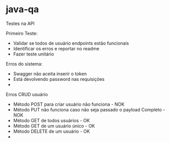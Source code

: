 # java-qa
Testes na API

Primeiro Teste:
- Validar se todos de usuário endpoints estão funcionais
- Identificar os erros e reportar no readme
- Fazer teste unitário

Erros do sistema:
- Swagger não aceita inserir o token
- Está devolvendo password nas requisições
- 

Erros CRUD usuário

- Método POST para criar usuário não funciona - NOK
- Método PUT não funciona caso não seja passado o payload Completo - NOK
- Método GET de todos usuários  - OK
- Método GET de um usuário único - OK
- Método DELETE de um usuário - OK
- 

